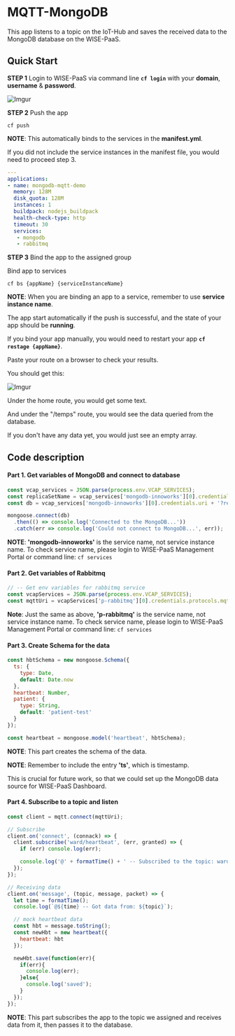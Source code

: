 # MQTT-MongoDB

This app listens to a topic on the IoT-Hub and saves the received data to the MongoDB database on the WISE-PaaS.

## Quick Start

**STEP 1** Login to WISE-PaaS via command line **`cf login`** with your **domain**, **username** & **password**.

![Imgur](https://i.imgur.com/uEBf2Sk.png)

**STEP 2** Push the app

    cf push

**NOTE**: This automatically binds to the services in the **manifest.yml**.

If you did not include the service instances in the manifest file, you would need to proceed step 3.

```yml   
---
applications:   
- name: mongodb-mqtt-demo
  memory: 128M
  disk_quota: 128M
  instances: 1
  buildpack: nodejs_buildpack
  health-check-type: http
  timeout: 30
  services:
   - mongodb
   - rabbitmq
```

**STEP 3** Bind the app to the assigned group
    
Bind app to services
    
    cf bs {appName} {serviceInstanceName}

**NOTE**: When you are binding an app to a service, remember to use **service instance name**.

The app start automatically if the push is successful, and the state of your app should be **running**.

If you bind your app manually, you would need to restart your app **`cf restage {appName}`**.

Paste your route on a browser to check your results.

You should get this:

![Imgur](https://i.imgur.com/jGc4jZQ.png)

Under the home route, you would get some text.

And under the "/temps" route, you would see the data queried from the database. 

If you don't have any data yet, you would just see an empty array.

## Code description

#### Part 1. Get variables of MongoDB and connect to database

```js
const vcap_services = JSON.parse(process.env.VCAP_SERVICES);
const replicaSetName = vcap_services['mongodb-innoworks'][0].credentials.replicaSetName;
const db = vcap_services['mongodb-innoworks'][0].credentials.uri + '?replicaSet=' + replicaSetName;

mongoose.connect(db)
  .then(() => console.log('Connected to the MongoDB...'))
  .catch(err => console.log('Could not connect to MongoDB...', err));
```

**NOTE**: **'mongodb-innoworks'** is the service name, not service instance name.
To check service name, please login to WISE-PaaS Management Portal or command line: `cf services`

#### Part 2. Get variables of Rabbitmq

```js
// -- Get env variables for rabbitmq service
const vcapServices = JSON.parse(process.env.VCAP_SERVICES);
const mqttUri = vcapServices['p-rabbitmq'][0].credentials.protocols.mqtt.uri
```

**Note**: Just the same as above, **'p-rabbitmq'** is the service name, not service instance name.
To check service name, please login to WISE-PaaS Management Portal or command line: `cf services`

#### Part 3. Create Schema for the data

```js
const hbtSchema = new mongoose.Schema({
  ts: {
    type: Date,
    default: Date.now
  },
  heartbeat: Number,
  patient: {
    type: String,
    default: 'patient-test'
  }
});

const heartbeat = mongoose.model('heartbeat', hbtSchema);
```

**NOTE**: This part creates the schema of the data.

**NOTE**: Remember to include the entry **'ts'**, which is timestamp. 

This is crucial for future work, so that we could set up the MongoDB data source for WISE-PaaS Dashboard. 

#### Part 4. Subscribe to a topic and listen

```js
const client = mqtt.connect(mqttUri);

// Subscribe
client.on('connect', (connack) => {
  client.subscribe('ward/heartbeat', (err, granted) => {
    if (err) console.log(err);

    console.log('@' + formatTime() + ' -- Subscribed to the topic: ward/heartbeat');
  });
});

// Receiving data
client.on('message', (topic, message, packet) => {
  let time = formatTime();
  console.log(`@${time} -- Got data from: ${topic}`);

  // mock heartbeat data
  const hbt = message.toString();
  const newHbt = new heartbeat({
    heartbeat: hbt
  });

  newHbt.save(function(err){
    if(err){
      console.log(err);
    }else{
      console.log('saved');
    }
  });
});
```

**NOTE**: This part subscribes the app to the topic we assigned and receives data from it, then passes it to the database.
